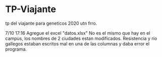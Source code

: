 # TP-Viajante
tp del viajante para geneticos 2020 utn frro.

7/10 17:16
Agregue el excel "datos.xlsx" 
No es el mismo que hay en el campus, los nombres de 2 ciudades estan modificados.
Resistencia y río gallegos estaban escritos mal en una de las columnas y daba error el programa.
